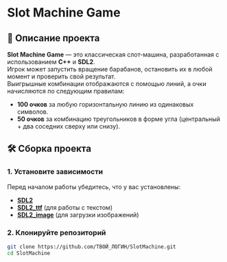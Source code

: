 # Slot Machine Game

## 📌 Описание проекта
**Slot Machine Game** — это классическая слот-машина, разработанная с использованием **C++** и **SDL2**.  
Игрок может запустить вращение барабанов, остановить их в любой момент и проверить свой результат.  
Выигрышные комбинации отображаются с помощью линий, а очки начисляются по следующим правилам:  
- **100 очков** за любую горизонтальную линию из одинаковых символов.  
- **50 очков** за комбинацию треугольников в форме угла (центральный + два соседних сверху или снизу).  

## 🛠 Сборка проекта
### 1. Установите зависимости  
Перед началом работы убедитесь, что у вас установлены:
- **[SDL2](https://github.com/libsdl-org/SDL)**
- **[SDL2_ttf](https://github.com/libsdl-org/SDL_ttf)** (для работы с текстом)
- **[SDL2_image](https://github.com/libsdl-org/SDL_image)** (для загрузки изображений)

### 2. Клонируйте репозиторий  
```sh
git clone https://github.com/ТВОЙ_ЛОГИН/SlotMachine.git
cd SlotMachine
